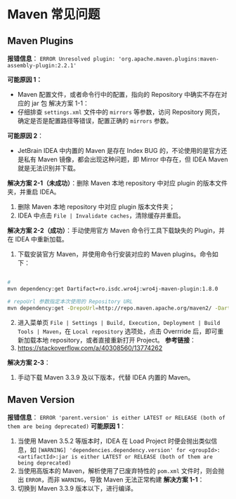 # Maven 常见问题

## Maven Plugins

 **报错信息**： 
 `ERROR Unresolved plugin: 'org.apache.maven.plugins:maven-assembly-plugin:2.2.1'`

**可能原因 1：**
- Maven 配置文件，或者命令行中的配置，指向的 Repository 中确实不存在对应的 jar 包
解决方案 1-1：
- 仔细排查 `settings.xml` 文件中的 `mirrors` 等参数，访问 Repository 网页，确定是否是配置路径等错误，配置正确的 `mirrors` 参数。

**可能原因 2**：
- JetBrain IDEA 中内置的 Maven 是存在 Index BUG 的，不论使用的是官方还是私有 Maven 镜像，都会出现这种问题，即 Mirror 中存在，但 IDEA Maven 就是无法识别并下载。

**解决方案 2-1（未成功）**：删除 Maven 本地 repository 中对应 plugin 的版本文件夹，并重启 IDEA。
1. 删除 Maven 本地 repository 中对应 plugin 版本文件夹；
2. IDEA 中点击 `File | Invalidate caches`，清除缓存并重启。

**解决方案 2-2（成功）**：手动使用官方 Maven 命令行工具下载缺失的 Plugin，并在 IDEA 中重新加载。
1. 下载安装官方 Maven，并使用命令行安装对应的 Maven plugins。命令如下：
```bash

# 
mvn dependency:get Dartifact=ro.isdc.wro4j:wro4j-maven-plugin:1.8.0

# repoUrl 参数指定本次使用的 Repository URL
mvn dependency:get -DrepoUrl=http://repo.maven.apache.org/maven2/ -Dartifact=ro.isdc.wro4j:wro4j-maven-plugin:1.8.0
```
2. 进入菜单页 `File | Settings | Build, Execution, Deployment | Build Tools | Maven`，在 `Local repository` 选项处，点击 Overrride 后，即可重新加载本地 repository，或者直接重新打开 Project。
**参考链接**：
1. https://stackoverflow.com/a/40308560/13774262

**解决方案 2-3**：
1. 手动下载 Maven 3.3.9 及以下版本，代替 IDEA 内置的 Maven。

## Maven Version
 
**报错信息**：
`ERROR 'parent.version' is either LATEST or RELEASE (both of them are being deprecated)`
**可能原因 1**：
1. 当使用 Maven 3.5.2 等版本时，IDEA 在 Load Project 时便会抛出类似信息，如 `[WARNING] 'dependencies.dependency.version' for <groupId>:<artifactId>:jar is either LATEST or RELEASE (both of them are being deprecated)`
2. 当使用高版本的 Maven，解析使用了已废弃特性的 `pom.xml` 文件时，则会抛出 `ERROR`，而非 `WARNING`，导致 Maven 无法正常构建
**解决方案 1-1**：
1. 切换到 Maven 3.3.9 版本以下，进行编译。


